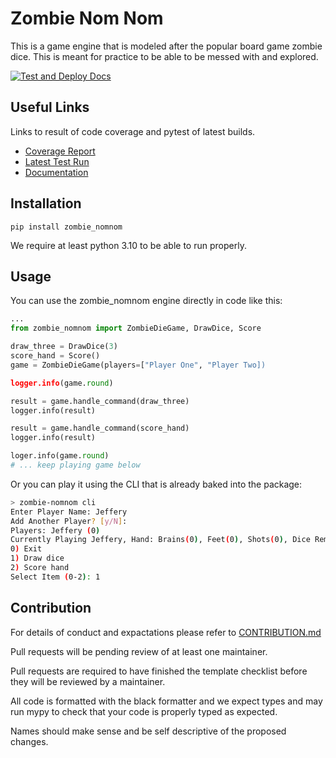 Zombie Nom Nom
===

This is a game engine that is modeled after the popular board game zombie dice. This is meant for practice to be able to be messed with and explored.

[![Test and Deploy Docs](https://github.com/Carrera-Dev-Consulting/zombie_nomnom/actions/workflows/deploy-docs.yaml/badge.svg)](https://github.com/Carrera-Dev-Consulting/zombie_nomnom/actions/workflows/deploy-docs.yaml)

Useful Links
---

Links to result of code coverage and pytest of latest builds.

* [Coverage Report](https://consulting.gxldcptrick.dev/zombie_nomnom/coverage/)
* [Latest Test Run](https://consulting.gxldcptrick.dev/zombie_nomnom/coverage/report.html)
* [Documentation](https://consulting.gxldcptrick.dev/zombie_nomnom/)

Installation
---

`pip install zombie_nomnom`


We require at least python 3.10 to be able to run properly.


Usage
---

You can use the zombie_nomnom engine directly in code like this:

```python
...
from zombie_nomnom import ZombieDieGame, DrawDice, Score

draw_three = DrawDice(3)
score_hand = Score()
game = ZombieDieGame(players=["Player One", "Player Two])

logger.info(game.round)

result = game.handle_command(draw_three)
logger.info(result)

result = game.handle_command(score_hand)
logger.info(result)

loger.info(game.round)
# ... keep playing game below
```

Or you can play it using the CLI that is already baked into the package:

```bash
> zombie-nomnom cli
Enter Player Name: Jeffery
Add Another Player? [y/N]: 
Players: Jeffery (0)
Currently Playing Jeffery, Hand: Brains(0), Feet(0), Shots(0), Dice Remaining: 13
0) Exit
1) Draw dice
2) Score hand
Select Item (0-2): 1
```

Contribution
---

For details of conduct and expactations please refer to [CONTRIBUTION.md](https://github.com/Carrera-Dev-Consulting/zombie_nomnom/blob/main/CONTRIBUTING.md)

Pull requests will be pending review of at least one maintainer.

Pull requests are required to have finished the template checklist before they will be reviewed by a maintainer. 

All code is formatted with the black formatter and we expect types and may run mypy to check that your code is properly typed as expected.

Names should make sense and be self descriptive of the proposed changes.
